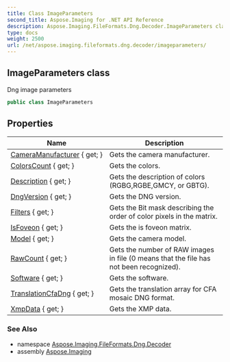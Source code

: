 ```yaml
---
title: Class ImageParameters
second_title: Aspose.Imaging for .NET API Reference
description: Aspose.Imaging.FileFormats.Dng.Decoder.ImageParameters class. Dng image parameters
type: docs
weight: 2500
url: /net/aspose.imaging.fileformats.dng.decoder/imageparameters/
---
```

## ImageParameters class

Dng image parameters

```csharp
public class ImageParameters
```

## Properties

| Name | Description |
| --- | --- |
| [CameraManufacturer](../../aspose.imaging.fileformats.dng.decoder/imageparameters/cameramanufacturer/) { get; } | Gets the camera manufacturer. |
| [ColorsCount](../../aspose.imaging.fileformats.dng.decoder/imageparameters/colorscount/) { get; } | Gets the colors. |
| [Description](../../aspose.imaging.fileformats.dng.decoder/imageparameters/description/) { get; } | Gets the description of colors (RGBG,RGBE,GMCY, or GBTG). |
| [DngVersion](../../aspose.imaging.fileformats.dng.decoder/imageparameters/dngversion/) { get; } | Gets the DNG version. |
| [Filters](../../aspose.imaging.fileformats.dng.decoder/imageparameters/filters/) { get; } | Gets the Bit mask describing the order of color pixels in the matrix. |
| [IsFoveon](../../aspose.imaging.fileformats.dng.decoder/imageparameters/isfoveon/) { get; } | Gets the is foveon matrix. |
| [Model](../../aspose.imaging.fileformats.dng.decoder/imageparameters/model/) { get; } | Gets the camera model. |
| [RawCount](../../aspose.imaging.fileformats.dng.decoder/imageparameters/rawcount/) { get; } | Gets the number of RAW images in file (0 means that the file has not been recognized). |
| [Software](../../aspose.imaging.fileformats.dng.decoder/imageparameters/software/) { get; } | Gets the software. |
| [TranslationCfaDng](../../aspose.imaging.fileformats.dng.decoder/imageparameters/translationcfadng/) { get; } | Gets the translation array for CFA mosaic DNG format. |
| [XmpData](../../aspose.imaging.fileformats.dng.decoder/imageparameters/xmpdata/) { get; } | Gets the XMP data. |

### See Also

* namespace [Aspose.Imaging.FileFormats.Dng.Decoder](../../aspose.imaging.fileformats.dng.decoder/)
* assembly [Aspose.Imaging](../../)


